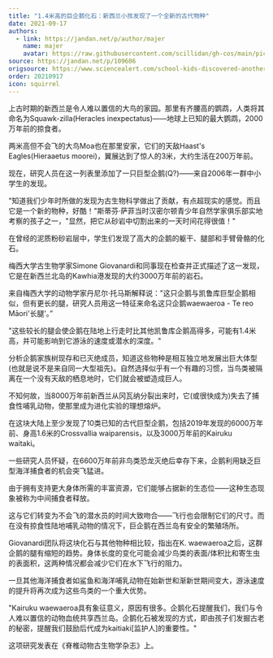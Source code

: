 ```yaml
---
title: "1.4米高的巨企鹅化石：新西兰小孩发现了一个全新的古代物种"
date: 2021-09-17
authors:
  - link: https://jandan.net/p/author/majer
    name: majer
    avatar: https://raw.githubusercontent.com/scillidan/gh-cos/main/picture-of-hakashmyr-grey.png
source: https://jandan.net/p/109606
origsource: https://www.sciencealert.com/school-kids-discovered-another-giant-penguin-fossil-in-new-zealand-with-long-legs
order: 20210917
icon: squirrel
---
```


上古时期的新西兰是令人难以置信的大鸟的家园。那里有齐腰高的鹦鹉，人类将其命名为Squawk-zilla(Heracles inexpectatus)——地球上已知的最大鹦鹉，2000万年前的掠食者。

两米高但不会飞的大鸟Moa也在那里安家，它们的天敌Haast's Eagles(Hieraaetus moorei)，翼展达到了惊人的3米，大约生活在200万年前。

现在，研究人员在这一列表里添加了一只巨型企鹅(Q?)——来自2006年一群中小学生的发现。

"知道我们少年时所做的发现为古生物科学做出了贡献，有点超现实的感觉。而且它是一个新的物种，好酷！"斯蒂芬·萨菲当时汉密尔顿青少年自然学家俱乐部实地考察的孩子之一，"显然，把它从砂岩中切割出来的一天时间花得很值！"

在曾经的泥质粉砂岩层中，学生们发现了高大的企鹅的躯干、腿部和手臂骨骼的化石。

梅西大学古生物学家Simone Giovanardi和同事现在检查并正式描述了这一发现，它是在新西兰北岛的Kawhia港发现的大约3000万年前的岩石。

来自梅西大学的动物学家丹尼尔·托马斯解释说："这只企鹅与凯鲁库巨型企鹅相似，但有更长的腿，研究人员用这一特征来命名这只企鹅waewaeroa - Te reo Māori'长腿'。”

"这些较长的腿会使企鹅在陆地上行走时比其他凯鲁库企鹅高得多，可能有1.4米高，并可能影响到它游泳的速度或潜水的深度。"

分析企鹅家族树现存和已灭绝成员，知道这些物种是相互独立地发展出巨大体型(也就是说不是来自同一大型祖先)。自然选择似乎有一个有趣的习惯，当鸟类被隔离在一个没有天敌的栖息地时，它们就会被塑造成巨人。

不知何故，当8000万年前新西兰从冈瓦纳分裂出来时，它(或很快成为)失去了捕食性哺乳动物，使那里成为进化实验的理想熔炉。

在这块大陆上至少发现了10类已知的古代巨型企鹅，包括2019年发现的6000万年前、身高1.6米的Crossvallia waiparensis，以及3000万年前的Kairuku waitaki。

一些研究人员怀疑，在6600万年前非鸟类恐龙灭绝后幸存下来，企鹅利用缺乏巨型海洋捕食者的机会突飞猛进。

由于拥有支持更大身体所需的丰富资源，它们能够占据新的生态位——这种生态现象被称为中间捕食者释放。

这与它们转变为不会飞的潜水员的时间大致吻合——飞行也会限制它们的尺寸。而在没有掠食性陆地哺乳动物的情况下，巨企鹅在西兰岛有安全的繁殖场所。

Giovanardi团队将这块化石与其他物种相比较，指出在K. waewaeroa之后，这群企鹅的腿有缩短的趋势。身体长度的变化可能会减少鸟类的表面/体积比和寄生虫的表面积，这两种情况都会减少它们在水下飞行的阻力。

一旦其他海洋捕食者如鲨鱼和海洋哺乳动物在始新世和渐新世期间变大，游泳速度的提升将再次成为这些鸟类的一个重大优势。

"Kairuku waewaeroa具有象征意义，原因有很多。企鹅化石提醒我们，我们与令人难以置信的动物血统共享西兰岛。企鹅化石被发现的方式，即由孩子们发掘古老的秘密，提醒我们鼓励后代成为kaitiaki\[监护人\]的重要性。"

这项研究发表在《脊椎动物古生物学杂志》上。